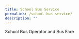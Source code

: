 ```yaml
---
title: School Bus Service
permalink: /school-bus-service/
description: ""
---
```

School Bus Operator and Bus Fare
